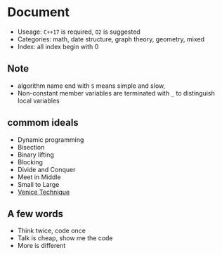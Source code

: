 # Document

- Useage: `C++17` is required, `O2` is suggested
- Categories: math, date structure, graph theory, geometry, mixed
- Index: all index begin with 0

## Note

- algorithm name end with `S` means simple and slow,
- Non-constant member variables are terminated with `_` to distinguish local variables

## commom ideals

- Dynamic programming
- Bisection
- Binary lifting
- Blocking
- Divide and Conquer
- Meet in Middle
- Small to Large
- [Venice Technique](https://codeforces.com/blog/entry/58316)


## A few words

- Think twice, code once
- Talk is cheap, show me the code
- More is different
